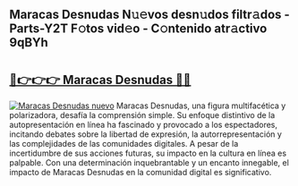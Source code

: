 ## Maracas Desnudas N𝚞𝚎vos desn𝚞dos filtr𝚊dos - Parts-Y2T F𝚘tos vid𝚎o - C𝚘ntenido atr𝚊ctivo 9qBYh

# <h2><a href="http://mb5tcta.tromn.icu/?c=Maracas+Desnudas">🔗👉👉👉 Maracas Desnudas 🔗🔗</a></h2>

[![Maracas Desnudas nuevo](https://i.imgur.com/pEAQMta.gif)](http://mb5tcta.tromn.icu/?c=Maracas+Desnudas)
Maracas Desnudas, una figura multifacética y polarizadora, desafía la comprensión simple. Su enfoque distintivo de la autopresentación en línea ha fascinado y provocado a los espectadores, incitando debates sobre la libertad de expresión, la autorrepresentación y las complejidades de las comunidades digitales. A pesar de la incertidumbre de sus acciones futuras, su impacto en la cultura en línea es palpable. Con una determinación inquebrantable y un encanto innegable, el impacto de Maracas Desnudas en la comunidad digital es significativo.
